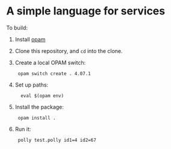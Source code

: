 # A simple language for services

To build:

 1. Install [opam](https://opam.ocaml.org)

 2. Clone this repository, and `cd` into the clone.

 3. Create a local OPAM switch:

         opam switch create . 4.07.1

 4. Set up paths:

          eval $(opam env)

 5. Install the package:

         opam install .

 6. Run it:

         polly test.polly id1=4 id2=67
